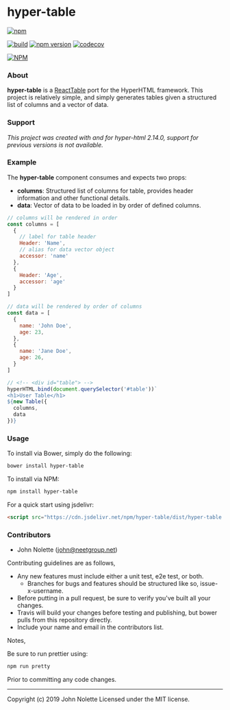 # hyper-table

[![npm](https://img.shields.io/npm/dm/@neetjn/hyper-table.svg)](https://www.npmjs.com/package/@neetjn/hyper-table)

[![build](https://travis-ci.org/neetjn/hyper-table.svg?branch=master)](https://travis-ci.org/neetjn/hyper-table/)
[![npm version](https://badge.fury.io/js/@neetjn/hyper-table.svg)](https://badge.fury.io/js/@neetjn/hyper-table)
[![codecov](https://codecov.io/gh/neetjn/hyper-table/branch/master/graph/badge.svg)](https://codecov.io/gh/neetjn/hyper-table)

[![NPM](https://nodei.co/npm/@neetjn/hyper-table.png)](https://nodei.co/npm/@neetjn/hyper-table/)

### About

**hyper-table** is a [ReactTable](https://github.com/react-tools/react-table) port for the HyperHTML framework. This project is relatively simple, and simply generates tables given a structured list of columns and a vector of data.


### Support

*This project was created with and for hyper-html 2.14.0, support for previous versions is not available.*

### Example

The **hyper-table** component consumes and expects two props:

* **columns**: Structured list of columns for table, provides header information and other functional details.
* **data**: Vector of data to be loaded in by order of defined columns.

```js
// columns will be rendered in order
const columns = [
  {
    // label for table header
    Header: 'Name',
    // alias for data vector object
    accessor: 'name'
  },
  {
    Header: 'Age',
    accessor: 'age'
  }
]

// data will be rendered by order of columns
const data = [
  {
    name: 'John Doe',
    age: 23,
  },
  {
    name: 'Jane Doe',
    age: 26,
  }
]

// <!-- <div id="table"> -->
hyperHTML.bind(document.querySelector('#table'))`
<h1>User Table</h1>
${new Table({
  columns,
  data
})}
```

### Usage

To install via Bower, simply do the following:

```sh
bower install hyper-table
```

To install via NPM:

```sh
npm install hyper-table
```

For a quick start using jsdelivr:

```html
<script src="https://cdn.jsdelivr.net/npm/hyper-table/dist/hyper-table.min.js"></script>
```

### Contributors

* John Nolette (john@neetgroup.net)

Contributing guidelines are as follows,

* Any new features must include either a unit test, e2e test, or both.
    * Branches for bugs and features should be structured like so, issue-x-username.
* Before putting in a pull request, be sure to verify you've built all your changes.
* Travis will build your changes before testing and publishing, but bower pulls from this repository directly.
* Include your name and email in the contributors list.

Notes,

Be sure to run prettier using:
```sh
npm run pretty
```
Prior to committing any code changes.

---
Copyright (c) 2019 John Nolette Licensed under the MIT license.
